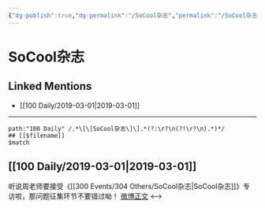 ```yaml
---
{"dg-publish":true,"dg-permalink":"/SoCool杂志","permalink":"/SoCool杂志/"}
---
```


# SoCool杂志

## Linked Mentions
- [[100 Daily/2019-03-01\|2019-03-01]]


---

```expander
path:"100 Daily" /.*\[\[SoCool杂志\]\].*(?:\r?\n(?!\r?\n).*)*/
## [[$filename]]
$match
```
## [[100 Daily/2019-03-01\|2019-03-01]]
听说周老师要接受《[[300 Events/304 Others/SoCool杂志\|SoCool杂志]]》专访啦，那问题征集环节不要错过呦！
[微博正文](https://m.weibo.cn/6466290670/4345061343085791)
<-->
